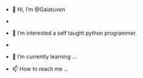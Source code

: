 - 👋 Hi, I’m @Gaiatuven
- 
- 👀 I’m interested a self taught python programmer.
- 
- 🌱 I’m currently learning ...


- 📫 How to reach me ...

<!---
Gaiatuven/Gaiatuven is a ✨ special ✨ repository because its `README.md` (this file) appears on your GitHub profile.
You can click the Preview link to take a look at your changes.
--->

